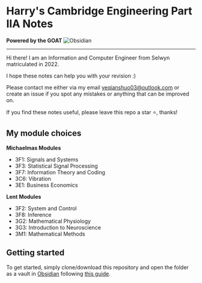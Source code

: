 # Harry's Cambridge Engineering Part IIA Notes

**Powered by the GOAT**
![Obsidian](https://img.shields.io/badge/Obsidian-%23483699.svg?style=for-the-badge&logo=obsidian&logoColor=white)

---

Hi there! I am an Information and Computer Engineer from Selwyn matriculated in 2022. 

I hope these notes can help you with your revision :)

Please contact me either via my email yeqianshuo03@outlook.com or create an issue if you spot any mistakes or anything that can be improved on.

If you find these notes useful, please leave this repo a star ⭐, thanks!


## My module choices

**Michaelmas Modules**

- 3F1: Signals and Systems
- 3F3: Statistical Signal Processing
- 3F7: Information Theory and Coding
- 3C6: Vibration
- 3E1: Business Economics


**Lent Modules**
- 3F2: System and Control
- 3F8: Inference
- 3G2: Mathematical Physiology
- 3G3: Introduction to Neuroscience
- 3M1: Mathematical Methods

## Getting started
To get started, simply clone/download this repository and open the folder as a vault in [Obsidian](http://obsidian.md/) following [this guide](https://help.obsidian.md/manage-vaults#Create+vault+from+an+existing+folder).
